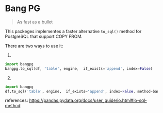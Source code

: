 # Bang PG
> As fast as a bullet 

This packeges implementes a faster alternative `to_sql()` method for PostgreSQL that support COPY FROM.

There are two ways to use it:

1. 

```python
import bangpg
bangpg.to_sql(df, 'table', engine,  if_exists='append', index=False)

```

2.

```python
import bangpg
df.to_sql('table', engine,  if_exists='append', index=False, method=bangpg.psql_insert_copy)

```




references: https://pandas.pydata.org/docs/user_guide/io.html#io-sql-method